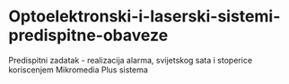 # Optoelektronski-i-laserski-sistemi-predispitne-obaveze
Predispitni zadatak - realizacija alarma, svijetskog sata i stoperice koriscenjem Mikromedia Plus sistema
